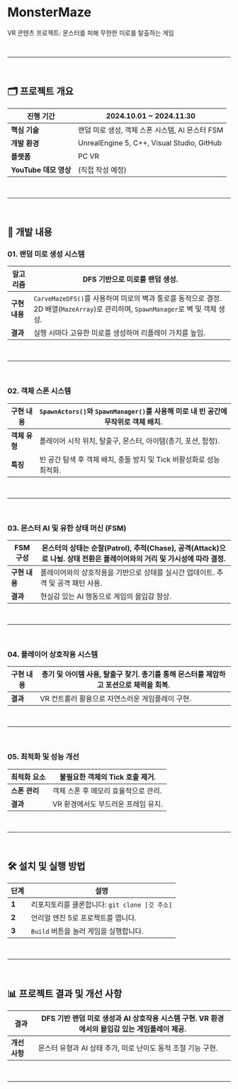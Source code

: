 # MonsterMaze

VR 콘텐츠 프로젝트: 몬스터를 피해 무한한 미로를 탈출하는 게임

<br>

---

<br>

## 🗂️ **프로젝트 개요**

| **진행 기간**       | 2024.10.01 ~ 2024.11.30                |
|---------------------|---------------------------------------|
| **핵심 기술**       | 랜덤 미로 생성, 객체 스폰 시스템, AI 몬스터 FSM |
| **개발 환경**       | UnrealEngine 5, C++, Visual Studio, GitHub |
| **플랫폼**          | PC VR                                 |
| **YouTube 데모 영상** | (직접 작성 예정)                        |

<br>

---

<br>

## 📂 **개발 내용**

### **01. 랜덤 미로 생성 시스템**
| **알고리즘** | DFS 기반으로 미로를 랜덤 생성. |
|--------------|--------------------------------|
| **구현 내용** | `CarveMazeDFS()`를 사용하여 미로의 벽과 통로를 동적으로 결정. 2D 배열(`MazeArray`)로 관리하며, `SpawnManager`로 벽 및 객체 생성. |
| **결과**     | 실행 시마다 고유한 미로를 생성하여 리플레이 가치를 높임. |

<br>

---

<br>

### **02. 객체 스폰 시스템**
| **구현 내용** | `SpawnActors()`와 `SpawnManager()`를 사용해 미로 내 빈 공간에 무작위로 객체 배치. |
|---------------|-----------------------------------------------------------------------------------|
| **객체 유형** | 플레이어 시작 위치, 탈출구, 몬스터, 아이템(총기, 포션, 함정).                    |
| **특징**      | 빈 공간 탐색 후 객체 배치, 충돌 방지 및 Tick 비활성화로 성능 최적화.            |

<br>

---

<br>

### **03. 몬스터 AI 및 유한 상태 머신 (FSM)**
| **FSM 구성** | 몬스터의 상태는 순찰(Patrol), 추적(Chase), 공격(Attack)으로 나뉨. 상태 전환은 플레이어와의 거리 및 가시성에 따라 결정. |
|--------------|-----------------------------------------------------------------------------------------------------------------|
| **구현 내용** | 플레이어와의 상호작용을 기반으로 상태를 실시간 업데이트. 추격 및 공격 패턴 사용.                                 |
| **결과**     | 현실감 있는 AI 행동으로 게임의 몰입감 향상.                                                                     |

<br>

---

<br>

### **04. 플레이어 상호작용 시스템**
| **구현 내용** | 총기 및 아이템 사용, 탈출구 찾기. 총기를 통해 몬스터를 제압하고 포션으로 체력을 회복. |
|---------------|-------------------------------------------------------------------------------------|
| **결과**      | VR 컨트롤러 활용으로 자연스러운 게임플레이 구현.                                   |

<br>

---

<br>

### **05. 최적화 및 성능 개선**
| **최적화 요소** | 불필요한 객체의 Tick 호출 제거. |
|-----------------|--------------------------------|
| **스폰 관리**    | 객체 스폰 후 메모리 효율적으로 관리. |
| **결과**         | VR 환경에서도 부드러운 프레임 유지. |

<br>

---

<br>

## 🛠️ **설치 및 실행 방법**

| **단계**  | **설명**                                                   |
|-----------|-----------------------------------------------------------|
| **1**     | 리포지토리를 클론합니다: `git clone [깃 주소]`              |
| **2**     | 언리얼 엔진 5로 프로젝트를 엽니다.                         |
| **3**     | `Build` 버튼을 눌러 게임을 실행합니다.                     |

<br>

---

<br>

## 📊 **프로젝트 결과 및 개선 사항**

| **결과** | DFS 기반 랜덤 미로 생성과 AI 상호작용 시스템 구현. VR 환경에서의 몰입감 있는 게임플레이 제공. |
|----------|-------------------------------------------------------------------------------------------|
| **개선 사항** | 몬스터 유형과 AI 상태 추가, 미로 난이도 동적 조절 기능 구현.                             |

<br>

---

<br>
